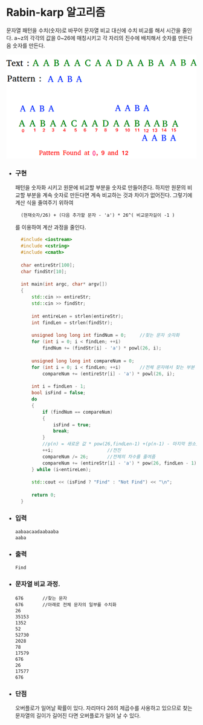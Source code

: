 # Rabin-karp 알고리즘

문자열 패턴을 수치(숫자)로 바꾸어 문자열 비교 대신에 수치 비교를 해서 시간을 줄인다. a~z의 각각의 값을 0~26에 매칭시키고 각 자리의 진수에 배치해서 숫자를 만든다음 숫자를 만든다.



![Rabin](image/Rabin.png)



* ### 구현 


    패턴을 숫자화 시키고 원문에 비교할 부분을 숫자로 만들어준다. 하지만 원문의 비교할 부분을 계속 숫자로 만든다면 계속 비교하는 것과 차이가 없어진다. 그렇기에 계산 식을 줄여주기 위하여

  ```
    (현재숫자/26) + (다음 추가할 문자 - 'a') * 26^( 비교문자길이 -1 )
  ```

   를 이용하여 계산 과정을 줄인다.

  ```c++
    #include <iostream>
    #include <cstring>
    #include <cmath>
    
    char entireStr[100];
    char findStr[10];
    
    int main(int argc, char* argv[])
    {
    	std::cin >> entireStr;
    	std::cin >> findStr;
    
    	int entireLen = strlen(entireStr);
    	int findLen = strlen(findStr);	
    
    	unsigned long long int findNum = 0;		//찾는 문자 숫자화
    	for (int i = 0; i < findLen; ++i)
    		findNum += (findStr[i] - 'a') * powl(26, i);
    
    	unsigned long long int compareNum = 0;
    	for (int i = 0; i < findLen; ++i)		//전체 문자에서 찾는 부분 초기
    		compareNum += (entireStr[i] - 'a') * powl(26, i);
    
    	int i = findLen - 1;
    	bool isFind = false;
    	do
    	{
    		if (findNum == compareNum)
    		{
    			isFind = true;
    			break;
    		}
    		//p(n) = 새로운 값 * pow(26,findLen-1) +(p(n-1) - 마지막 원소) /26
    		++i;					//전진
    		compareNum /= 26;		//전체의 차수를 줄여줌
    		compareNum += (entireStr[i] - 'a') * pow(26, findLen - 1);
    	} while (i<entireLen);
    
    	std::cout << (isFind ? "Find" : "Not Find") << "\n";
    
    	return 0;
    }
  ```

  

 

* ### 입력

  ```
  aabaacaadaabaaba
  aaba
  ```

  

* ### 출력

  ```
  Find
  ```

  

* ### 문자열 비교 과정.

  ```
  676		//찾는 문자
  676		//아래로 전체 문자의 일부를 수치화
  26
  35153
  1352
  52
  52730
  2028
  78
  17579
  676
  26
  17577
  676
  ```

  

* ### 단점

  오버플로가 일어날 확률이 있다. 자리마다 26의 제곱수를 사용하고 있으므로 찾는 문자열의 길이가 길어진 다면 오버플로가 일어 날 수 있다.

